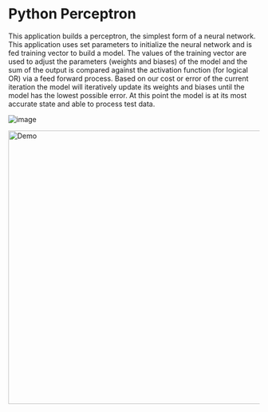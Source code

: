 # Python Perceptron

This application builds a perceptron, the simplest form of a neural network. This application uses set parameters to initialize the neural network and is fed training vector to build a model. The values of the training vector are used to adjust the parameters (weights and biases) of the model and the sum of the output is compared against the activation function (for logical OR) via a feed forward process. Based on our cost or error of the current iteration the model will iteratively update its weights and biases until the model has the lowest possible error. At this point the model is at its most accurate state and able to process test data.

![image](https://user-images.githubusercontent.com/47327154/154851337-c40efbb1-50f3-47db-ab3c-8f46fd9d5896.png)

<img width="548" alt="Demo" src="https://user-images.githubusercontent.com/47327154/155854082-6a95cc09-dea3-42f5-a3a5-e3174baee6df.PNG">
